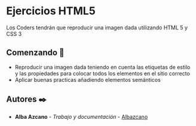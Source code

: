 # Ejercicios HTML5
Los Coders tendrán que reproducir una imagen dada utilizando HTML 5 y CSS 3

## Comenzando 🚀
- Reproducir una imagen dada teniendo en cuenta las etiquetas de estilo y las propiedades para colocar todos los elementos en el sitio correcto
 - Aplicar buenas practicas añadiendo elementos semánticos

## Autores ✒️

* **Alba Azcano** - *Trabajo y documentación* - [Albazcano](https://github.com/Albazcano)
 